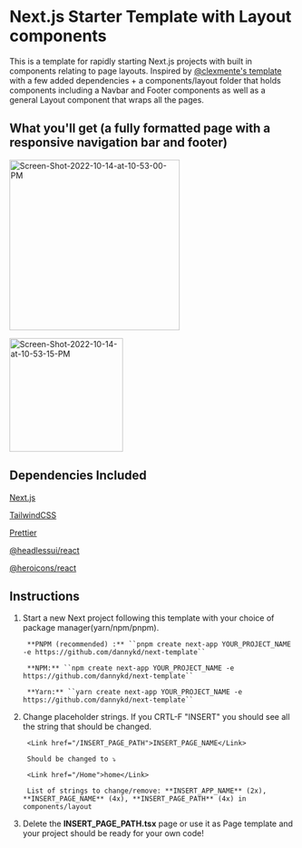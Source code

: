 # Next.js Starter Template with Layout components

This is a template for rapidly starting Next.js projects with built in components relating to page layouts. Inspired by [@clexmente's template](https://github.com/user/repo/blob/branch/other_file.md) with a few added dependencies + a components/layout folder that holds components including a Navbar and Footer components as well as a general Layout component that wraps all the pages.

## What you'll get (a fully formatted page with a responsive navigation bar and footer)

<a href="https://ibb.co/RDbqcvQ"><img width=300 src="https://i.ibb.co/vjqSkwL/Screen-Shot-2022-10-14-at-10-53-00-PM.png" alt="Screen-Shot-2022-10-14-at-10-53-00-PM" border="0"></a>

<a href="https://ibb.co/52TT559"><img width=200 src="https://i.ibb.co/Fn66BBW/Screen-Shot-2022-10-14-at-10-53-15-PM.png" alt="Screen-Shot-2022-10-14-at-10-53-15-PM" border="0"></a>



## Dependencies Included

[Next.js](https://nextjs.org/)

[TailwindCSS](https://tailwindcss.com/)

[Prettier](https://prettier.io/)

[@headlessui/react](https://headlessui.com/)

[@heroicons/react](https://heroicons.com/)

## Instructions

1. Start a new Next project following this template with your choice of package manager(yarn/npm/pnpm).

        **PNPM (recommended) :** ``pnpm create next-app YOUR_PROJECT_NAME -e https://github.com/dannykd/next-template``

        **NPM:** ``npm create next-app YOUR_PROJECT_NAME -e https://github.com/dannykd/next-template``

        **Yarn:** ``yarn create next-app YOUR_PROJECT_NAME -e https://github.com/dannykd/next-template``


2. Change placeholder strings. If you CRTL-F "INSERT" you should see all the string that should be changed.


        <Link href="/INSERT_PAGE_PATH">INSERT_PAGE_NAME</Link> 
        
        Should be changed to ⤵️
        
        <Link href="/Home">home</Link>
        
        List of strings to change/remove: **INSERT_APP_NAME** (2x), **INSERT_PAGE_NAME** (4x), **INSERT_PAGE_PATH** (4x) in components/layout

3. Delete the **INSERT_PAGE_PATH.tsx** page or use it as Page template and your project should be ready for your own code!

